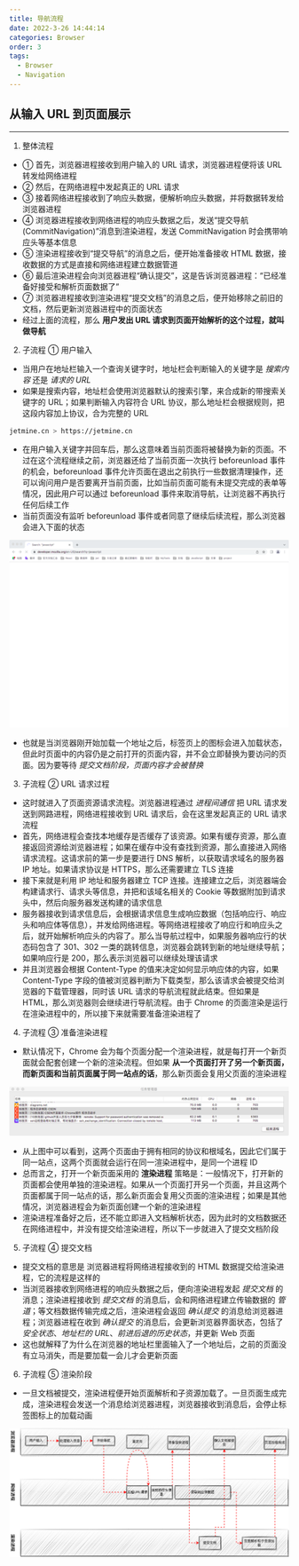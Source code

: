 ```yaml
---
title: 导航流程
date: 2022-3-26 14:44:14
categories: Browser
order: 3
tags:
  - Browser
  - Navigation
---
```


## 从输入 URL 到页面展示

---

1. 整体流程

- ① 首先，浏览器进程接收到用户输入的 URL 请求，浏览器进程便将该 URL 转发给网络进程
- ② 然后，在网络进程中发起真正的 URL 请求
- ③ 接着网络进程接收到了响应头数据，便解析响应头数据，并将数据转发给浏览器进程
- ④ 浏览器进程接收到网络进程的响应头数据之后，发送“提交导航 (CommitNavigation)”消息到渲染进程，发送 CommitNavigation 时会携带响应头等基本信息
- ⑤ 渲染进程接收到“提交导航”的消息之后，便开始准备接收 HTML 数据，接收数据的方式是直接和网络进程建立数据管道
- ⑥ 最后渲染进程会向浏览器进程“确认提交”，这是告诉浏览器进程：“已经准备好接受和解析页面数据了”
- ⑦ 浏览器进程接收到渲染进程“提交文档”的消息之后，便开始移除之前旧的文档，然后更新浏览器进程中的页面状态
- 经过上面的流程，那么 **用户发出 URL 请求到页面开始解析的这个过程，就叫做导航**

2. 子流程 ① 用户输入

- 当用户在地址栏输入一个查询关键字时，地址栏会判断输入的关键字是 _搜索内容_ 还是 _请求的 URL_
- 如果是搜索内容，地址栏会使用浏览器默认的搜索引擎，来合成新的带搜索关键字的 URL；如果判断输入内容符合 URL 协议，那么地址栏会根据规则，把这段内容加上协议，合为完整的 URL

```sh
jetmine.cn > https://jetmine.cn
```

- 在用户输入关键字并回车后，那么这意味着当前页面将被替换为新的页面。不过在这个流程继续之前，浏览器还给了当前页面一次执行 beforeunload 事件的机会，beforeunload 事件允许页面在退出之前执行一些数据清理操作，还可以询问用户是否要离开当前页面，比如当前页面可能有未提交完成的表单等情况，因此用户可以通过 beforeunload 事件来取消导航，让浏览器不再执行任何后续工作
- 当前页面没有监听 beforeunload 事件或者同意了继续后续流程，那么浏览器会进入下面的状态

![加载状态](./img/msdnloading.png)

- 也就是当浏览器刚开始加载一个地址之后，标签页上的图标会进入加载状态，但此时页面中的内容仍是之前打开的页面内容，并不会立即替换为要访问的页面。因为要等待 _提交文档阶段，页面内容才会被替换_

3. 子流程 ② URL 请求过程

- 这时就进入了页面资源请求流程。浏览器进程通过 _进程间通信_ 把 URL 请求发送到网路进程，网络进程接收到 URL 请求后，会在这里发起真正的 URL 请求流程
- 首先，网络进程会查找本地缓存是否缓存了该资源。如果有缓存资源，那么直接返回资源给浏览器进程；如果在缓存中没有查找到资源，那么直接进入网络请求流程。这请求前的第一步是要进行 DNS 解析，以获取请求域名的服务器 IP 地址。如果请求协议是 HTTPS，那么还需要建立 TLS 连接
- 接下来就是利用 IP 地址和服务器建立 TCP 连接。连接建立之后，浏览器端会构建请求行、请求头等信息，并把和该域名相关的 Cookie 等数据附加到请求头中，然后向服务器发送构建的请求信息
- 服务器接收到请求信息后，会根据请求信息生成响应数据（包括响应行、响应头和响应体等信息），并发给网络进程。等网络进程接收了响应行和响应头之后，就开始解析响应头的内容了。那么当导航过程中，如果服务器响应行的状态码包含了 301、302 一类的跳转信息，浏览器会跳转到新的地址继续导航；如果响应行是 200，那么表示浏览器可以继续处理该请求
- 并且浏览器会根据 Content-Type 的值来决定如何显示响应体的内容，如果 Content-Type 字段的值被浏览器判断为下载类型，那么该请求会被提交给浏览器的下载管理器，同时该 URL 请求的导航流程就此结束。但如果是 HTML，那么浏览器则会继续进行导航流程。由于 Chrome 的页面渲染是运行在渲染进程中的，所以接下来就需要准备渲染进程了

4. 子流程 ③ 准备渲染进程

- 默认情况下，Chrome 会为每个页面分配一个渲染进程，就是每打开一个新页面就会配套创建一个新的渲染流程。但如果 **从一个页面打开了另一个新页面，而新页面和当前页面属于同一站点的话**，那么新页面会复用父页面的渲染进程

![samesite](./img/samesiteprocess.png)

- 从上图中可以看到，这两个页面由于拥有相同的协议和根域名，因此它们属于同一站点，这两个页面就会运行在同一渲染进程中，是同一个进程 ID
- 总而言之，打开一个新页面采用的 **渲染进程** 策略是：一般情况下，打开新的页面都会使用单独的渲染进程。如果从一个页面打开另一个页面，并且这两个页面都属于同一站点的话，那么新页面会复用父页面的渲染进程；如果是其他情况，浏览器进程会为新页面创建一个新的渲染进程
- 渲染进程准备好之后，还不能立即进入文档解析状态，因为此时的文档数据还在网络进程中，并没有提交给渲染进程，所以下一步就进入了提交文档阶段

5. 子流程 ④ 提交文档

- 提交文档的意思是 浏览器进程将网络进程接收到的 HTML 数据提交给渲染进程，它的流程是这样的
- 当浏览器接收到网络进程的响应头数据之后，便向渲染进程发起 _提交文档_ 的消息；渲染进程接收到 _提交文档_ 的消息后，会和网络进程建立传输数据的 _管道_；等文档数据传输完成之后，渲染进程会返回 _确认提交_ 的消息给浏览器进程；浏览器进程在收到 _确认提交_ 的消息后，会更新浏览器界面状态，包括了 _安全状态_、_地址栏的 URL_、_前进后退的历史状态_，并更新 Web 页面
- 这也就解释了为什么在浏览器的地址栏里面输入了一个地址后，之前的页面没有立马消失，而是要加载一会儿才会更新页面

6. 子流程 ⑤ 渲染阶段

- 一旦文档被提交，渲染进程便开始页面解析和子资源加载了。一旦页面生成完成，渲染进程会发送一个消息给浏览器进程，浏览器接收到消息后，会停止标签图标上的加载动画

![url走向流程](./img/urlFormPage.png)
